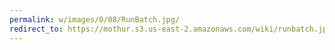 ```yaml
---
permalink: w/images/0/08/RunBatch.jpg/
redirect_to: https://mothur.s3.us-east-2.amazonaws.com/wiki/runbatch.jpg
---
```


